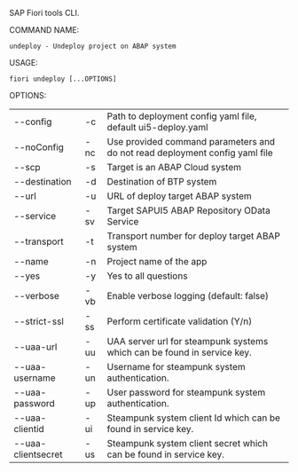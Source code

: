 SAP Fiori tools CLI.

COMMAND NAME:

    undeploy - Undeploy project on ABAP system  

USAGE:

    fiori undeploy [...OPTIONS]

OPTIONS:

|                |     |             |
|----------------|-----|-------------|
| --config       | -c  | Path to deployment config yaml file, default ui5-deploy.yaml |
| --noConfig     | -nc | Use provided command parameters and do not read deployment config yaml file |
| --scp          | -s  | Target is an ABAP Cloud system |
| --destination  | -d  | Destination of BTP system |
| --url          | -u  | URL of deploy target ABAP system |
| --service      | -sv | Target SAPUI5 ABAP Repository OData Service |
| --transport    | -t  | Transport number for deploy target ABAP system |
| --name         | -n  | Project name of the app |
| --yes          | -y  | Yes to all questions |
| --verbose      | -vb | Enable verbose logging (default: false) |
| --strict-ssl   | -ss | Perform certificate validation (Y/n)|
| --uaa-url      | -uu | UAA server url for steampunk systems which can be found in service key. |
| --uaa-username | -un | Username for steampunk system authentication. |
| --uaa-password | -up | User password for steampunk system authentication. |
| --uaa-clientid | -ui | Steampunk system client Id which can be found in service key. |
| --uaa-clientsecret | -us | Steampunk system client secret which can be found in service key. |
